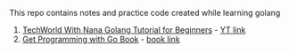 This repo contains notes and practice code created while learning golang

1. [TechWorld With Nana Golang Tutorial for Beginners](./techworld-with-nana/) - [YT link](https://youtu.be/yyUHQIec83I)
2. [Get Programming with Go Book](./get-programming-with-go/) - [book link](https://www.manning.com/books/get-programming-with-go)
